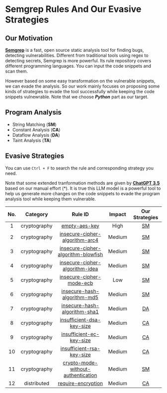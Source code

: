 # Semgrep Rules And Our Evasive Strategies
## Our Motivation
[**Semgrep**](https://semgrep.dev/) is a fast, open source static analysis tool for finding bugs, detecting vulnerabilities. Different from traditional tools using regex to detecting secrets, Semgrep is more powerful. Its rule repository covers different programming languages. You can input the code snippets and scan them.

However based on some easy transformation on the vulnerable snippets, we can evade the analysis. So our work mainly focuses on proposing some kinds of strategies to evade the tool successfully while keeping the code snippets vulnewrable. Note that we choose _**Python**_ part as our target.

## Program Analysis
- String Matching (**SM**)
- Constant Analysis (**CA**)
- Dataflow Analysis (**DA**)
- Taint Analysis (**TA**)

## Evasive Strategies
You can use `Ctrl + F` to search the rule and corresponding strategy you need. 

Note that some extended tranformation methods are given by [**ChatGPT 3.5**](https://chat.openai.com/) based on our manual effort (*). It is true this LLM model is a powerful tool to help us generate more changes on the code snippets to evade the program analysis tool while keeping them vulnerable.

| **No.** | **Category** | **Rule ID** | **Impact** | **Our Strategies** |
|:-------:|:------------:|:------------:|:----------:|:------------------:|
|   1     | cryptography | [empty-aes-key](https://semgrep.dev/orgs/nwpu/editor/r/python.cryptography.security.empty-aes-key.empty-aes-key) | High | [SM](./cryptography/empty-aes-key.md) |
|   2     | cryptography | [insecure-cipher-algorithm-arc4](https://semgrep.dev/orgs/nwpu/editor/r/python.cryptography.security.insecure-cipher-algorithms-arc4.insecure-cipher-algorithm-arc4) | Medium | [SM](./cryptography/insecure-cipher-algorithm-arc4.md) |
|   3     | cryptography | [insecure-cipher-algorithm-blowfish](https://semgrep.dev/orgs/nwpu/editor/r/python.cryptography.security.insecure-cipher-algorithms-blowfish.insecure-cipher-algorithm-blowfish) | Medium | [SM](./cryptography/insecure-cipher-algorithm-blowfish.md) |
|   4     | cryptography | [insecure-cipher-algorithm-idea](https://semgrep.dev/orgs/nwpu/editor/r/python.cryptography.security.insecure-cipher-algorithms.insecure-cipher-algorithm-idea) | Medium | [SM](./cryptography/insecure-cipher-algorithm-idea.md) |
|   5     | cryptography | [insecure-cipher-mode-ecb](https://semgrep.dev/orgs/nwpu/editor/r/python.cryptography.security.insecure-cipher-mode-ecb.insecure-cipher-mode-ecb) | Low | [SM](./cryptography/insecure-cipher-mode-ecb.md) |
|   6     | cryptography | [insecure-hash-algorithm-md5](https://semgrep.dev/orgs/nwpu/editor/r/python.cryptography.security.empty-aes-key.empty-aes-key) | Medium | [SM](./cryptography/insecure-hash-algorithm-md5.md) |
|   7     | cryptography | [insecure-hash-algorithm-sha1](https://semgrep.dev/orgs/nwpu/editor/r/python.cryptography.security.insecure-hash-algorithms.insecure-hash-algorithm-sha1) | Medium | [DA](./cryptography/insecure-hash-algorithm-sha1.md) |
|   8     | cryptography | [insufficient-dsa-key-size](https://semgrep.dev/orgs/nwpu/editor/r/python.cryptography.security.insufficient-dsa-key-size.insufficient-dsa-key-size) | Medium | [CA](./cryptography/insufficient-dsa-key-size.md) |
|   9     | cryptography | [insufficient-ec-key-size](https://semgrep.dev/orgs/nwpu/editor/r/python.cryptography.security.insufficient-ec-key-size.insufficient-ec-key-size) | Medium | [CA](./cryptography/insufficient-ec-key-size.md) |
|   10    | cryptography | [insufficient-rsa-key-size](https://semgrep.dev/orgs/nwpu/editor/r/python.cryptography.security.insufficient-rsa-key-size.insufficient-rsa-key-size) | Medium | [CA](./cryptography/insufficient-rsa-key-size.md) |
|   11    | cryptography | [crypto-mode-without-authentication](https://semgrep.dev/orgs/nwpu/editor/r/python.cryptography.security.mode-without-authentication.crypto-mode-without-authentication) | Medium | [SM](./cryptography/crypto-mode-without-authentication.md) |
|   12    | distributed | [require-encryption](https://semgrep.dev/orgs/nwpu/editor/r/python.distributed.security.require-encryption) | Medium | [CA](./cryptography/require-encryption.md) |
